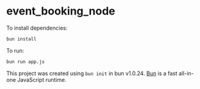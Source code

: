 # event_booking_node

To install dependencies:

```bash
bun install
```

To run:

```bash
bun run app.js
```

This project was created using `bun init` in bun v1.0.24. [Bun](https://bun.sh) is a fast all-in-one JavaScript runtime.
